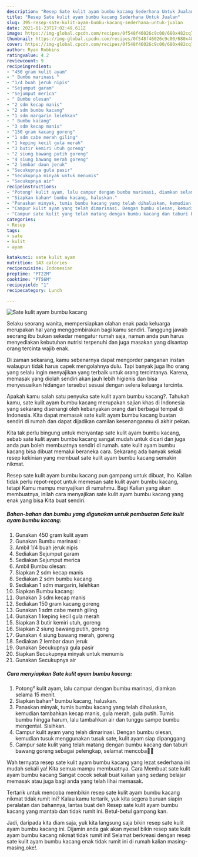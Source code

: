 ```yaml
---
description: "Resep Sate kulit ayam bumbu kacang Sederhana Untuk Jualan"
title: "Resep Sate kulit ayam bumbu kacang Sederhana Untuk Jualan"
slug: 395-resep-sate-kulit-ayam-bumbu-kacang-sederhana-untuk-jualan
date: 2021-01-23T17:02:49.611Z
image: https://img-global.cpcdn.com/recipes/0f548f46026c9c00/680x482cq70/sate-kulit-ayam-bumbu-kacang-foto-resep-utama.jpg
thumbnail: https://img-global.cpcdn.com/recipes/0f548f46026c9c00/680x482cq70/sate-kulit-ayam-bumbu-kacang-foto-resep-utama.jpg
cover: https://img-global.cpcdn.com/recipes/0f548f46026c9c00/680x482cq70/sate-kulit-ayam-bumbu-kacang-foto-resep-utama.jpg
author: Ryan Robbins
ratingvalue: 4.2
reviewcount: 9
recipeingredient:
- "450 gram kulit ayam"
- " Bumbu marinasi "
- "1/4 buah jeruk nipis"
- "Sejumput garam"
- "Sejumput merica"
- " Bumbu olesan"
- "2 sdm kecap manis"
- "2 sdm bumbu kacang"
- "1 sdm margarin lelehkan"
- " Bumbu kacang"
- "3 sdm kecap manis"
- "150 gram kacang goreng"
- "1 sdm cabe merah giling"
- "1 keping kecil gula merah"
- "3 butir kemiri utuh goreng"
- "2 siung bawang putih goreng"
- "4 siung bawang merah goreng"
- "2 lembar daun jeruk"
- "Secukupnya gula pasir"
- "Secukupnya minyak untuk menumis"
- "Secukupnya air"
recipeinstructions:
- "Potong² kulit ayam, lalu campur dengan bumbu marinasi, diamkan selama 15 menit."
- "Siapkan bahan² bumbu kacang, haluskan."
- "Panaskan minyak, tumis bumbu kacang yang telah dihaluskan, kemudian tambahkan kecap manis, gula merah, gula putih. Tumis bumbu hingga harum, lalu tambahkan air dan tunggu sampe bumbu mengental. Sisihkan."
- "Campur kulit ayam yang telah dimarinasi. Dengan bumbu olesan, kemudian tusuk menggunakan tusuk sate, kulit ayam siap dipanggang"
- "Campur sate kulit yang telah matang dengan bumbu kacang dan taburi bawang goreng sebagai pelengkap, selamat mencoba🥰🥰"
categories:
- Resep
tags:
- sate
- kulit
- ayam

katakunci: sate kulit ayam 
nutrition: 143 calories
recipecuisine: Indonesian
preptime: "PT22M"
cooktime: "PT56M"
recipeyield: "1"
recipecategory: Lunch

---
```



![Sate kulit ayam bumbu kacang](https://img-global.cpcdn.com/recipes/0f548f46026c9c00/680x482cq70/sate-kulit-ayam-bumbu-kacang-foto-resep-utama.jpg)

Selaku seorang wanita, mempersiapkan olahan enak pada keluarga merupakan hal yang menggembirakan bagi kamu sendiri. Tanggung jawab seorang ibu bukan sekedar mengatur rumah saja, namun anda pun harus menyediakan kebutuhan nutrisi terpenuhi dan juga masakan yang disantap orang tercinta wajib enak.

Di zaman  sekarang, kamu sebenarnya dapat mengorder panganan instan walaupun tidak harus capek mengolahnya dulu. Tapi banyak juga lho orang yang selalu ingin menyajikan yang terbaik untuk orang tercintanya. Karena, memasak yang diolah sendiri akan jauh lebih higienis dan bisa menyesuaikan hidangan tersebut sesuai dengan selera keluarga tercinta. 



Apakah kamu salah satu penyuka sate kulit ayam bumbu kacang?. Tahukah kamu, sate kulit ayam bumbu kacang merupakan sajian khas di Indonesia yang sekarang disenangi oleh kebanyakan orang dari berbagai tempat di Indonesia. Kita dapat memasak sate kulit ayam bumbu kacang buatan sendiri di rumah dan dapat dijadikan camilan kesenanganmu di akhir pekan.

Kita tak perlu bingung untuk menyantap sate kulit ayam bumbu kacang, sebab sate kulit ayam bumbu kacang sangat mudah untuk dicari dan juga anda pun boleh membuatnya sendiri di rumah. sate kulit ayam bumbu kacang bisa dibuat memalui beraneka cara. Sekarang ada banyak sekali resep kekinian yang membuat sate kulit ayam bumbu kacang semakin nikmat.

Resep sate kulit ayam bumbu kacang pun gampang untuk dibuat, lho. Kalian tidak perlu repot-repot untuk memesan sate kulit ayam bumbu kacang, tetapi Kamu mampu menyajikan di rumahmu. Bagi Kalian yang akan membuatnya, inilah cara menyajikan sate kulit ayam bumbu kacang yang enak yang bisa Kita buat sendiri.

<!--inarticleads1-->

##### Bahan-bahan dan bumbu yang digunakan untuk pembuatan Sate kulit ayam bumbu kacang:

1. Gunakan 450 gram kulit ayam
1. Gunakan  Bumbu marinasi :
1. Ambil 1/4 buah jeruk nipis
1. Sediakan Sejumput garam
1. Sediakan Sejumput merica
1. Ambil  Bumbu olesan:
1. Siapkan 2 sdm kecap manis
1. Sediakan 2 sdm bumbu kacang
1. Sediakan 1 sdm margarin, lelehkan
1. Siapkan  Bumbu kacang:
1. Gunakan 3 sdm kecap manis
1. Sediakan 150 gram kacang goreng
1. Gunakan 1 sdm cabe merah giling
1. Gunakan 1 keping kecil gula merah
1. Siapkan 3 butir kemiri utuh, goreng
1. Siapkan 2 siung bawang putih, goreng
1. Gunakan 4 siung bawang merah, goreng
1. Sediakan 2 lembar daun jeruk
1. Gunakan Secukupnya gula pasir
1. Siapkan Secukupnya minyak untuk menumis
1. Gunakan Secukupnya air




<!--inarticleads2-->

##### Cara menyiapkan Sate kulit ayam bumbu kacang:

1. Potong² kulit ayam, lalu campur dengan bumbu marinasi, diamkan selama 15 menit.
1. Siapkan bahan² bumbu kacang, haluskan.
1. Panaskan minyak, tumis bumbu kacang yang telah dihaluskan, kemudian tambahkan kecap manis, gula merah, gula putih. Tumis bumbu hingga harum, lalu tambahkan air dan tunggu sampe bumbu mengental. Sisihkan.
1. Campur kulit ayam yang telah dimarinasi. Dengan bumbu olesan, kemudian tusuk menggunakan tusuk sate, kulit ayam siap dipanggang
1. Campur sate kulit yang telah matang dengan bumbu kacang dan taburi bawang goreng sebagai pelengkap, selamat mencoba🥰🥰




Wah ternyata resep sate kulit ayam bumbu kacang yang lezat sederhana ini mudah sekali ya! Kita semua mampu membuatnya. Cara Membuat sate kulit ayam bumbu kacang Sangat cocok sekali buat kalian yang sedang belajar memasak atau juga bagi anda yang telah lihai memasak.

Tertarik untuk mencoba membikin resep sate kulit ayam bumbu kacang nikmat tidak rumit ini? Kalau kamu tertarik, yuk kita segera buruan siapin peralatan dan bahannya, lantas buat deh Resep sate kulit ayam bumbu kacang yang mantab dan tidak rumit ini. Betul-betul gampang kan. 

Jadi, daripada kita diam saja, yuk kita langsung saja bikin resep sate kulit ayam bumbu kacang ini. Dijamin anda gak akan nyesel bikin resep sate kulit ayam bumbu kacang nikmat tidak rumit ini! Selamat berkreasi dengan resep sate kulit ayam bumbu kacang enak tidak rumit ini di rumah kalian masing-masing,oke!.

